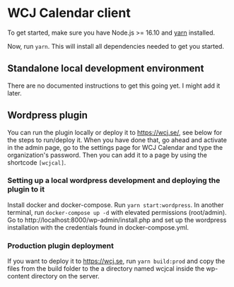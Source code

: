 # WCJ Calendar client

To get started, make sure you have Node.js >= 16.10 and [yarn](https://yarnpkg.com/getting-started/install) installed.

Now, run `yarn`. This will install all dependencies needed to get you started.

## Standalone local development environment

There are no documented instructions to get this going yet. I might add it later.

## Wordpress plugin

You can run the plugin locally or deploy it to https://wcj.se/, see below for the steps to run/deploy it. When you have done that, go ahead and activate in the admin page, go to the settings page for WCJ Calendar and type the organization's password. Then you can add it to a page by using the shortcode `[wcjcal]`.

### Setting up a local wordpress development and deploying the plugin to it

Install docker and docker-compose. Run `yarn start:wordpress`. In another terminal, run `docker-compose up -d` with elevated permissions (root/admin). Go to http://localhost:8000/wp-admin/install.php and set up the wordpress installation with the credentials found in docker-compose.yml.

### Production plugin deployment

If you want to deploy it to https://wcj.se, run `yarn build:prod` and copy the files from the build folder to the a directory named wcjcal inside the wp-content directory on the server.
